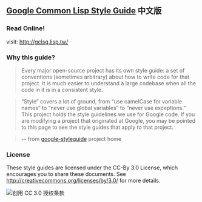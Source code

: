 ## [Google Common Lisp Style Guide][GCLSG] 中文版

### Read Online!

visit: http://gclsg.lisp.tw/

### Why this guide?

> Every major open-source project has its own style guide: a set of conventions (sometimes arbitrary) about how to write code for that project. It is much easier to understand a large codebase when all the code in it is in a consistent style.

> “Style” covers a lot of ground, from “use camelCase for variable names” to “never use global variables” to “never use exceptions.” This project holds the style guidelines we use for Google code. If you are modifying a project that originated at Google, you may be pointed to this page to see the style guides that apply to that project.

> -- from [google-styleguide][gsg] project home

### License

These style guides are licensed under the CC-By 3.0 License, which encourages you to share these documents. See http://creativecommons.org/licenses/by/3.0/ for more details.

<img alt="创用 CC 3.0 授权条款" style="border-width:0" src="http://i.creativecommons.org/l/by/3.0/88x31.png" />

[gsg]: https://code.google.com/p/google-styleguide/
[GCLSG]: https://google.github.io/styleguide/lispguide.xml
